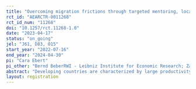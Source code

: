 ```yaml
---
title: "Overcoming migration frictions through targeted mentoring, local endorsement, and network interactions in Senegal"
rct_id: "AEARCTR-0011268"
rct_id_num: "11268"
doi: "10.1257/rct.11268-1.0"
date: "2023-04-17"
status: "on_going"
jel: "J61, D83, O15"
start_year: "2022-07-16"
end_year: "2024-04-30"
pi: "Cara Ebert"
pi_other: "Bernd BeberRWI - Leibniz Institute for Economic Research; Zara RiazColumbia University; Juni SinghCalifornia Institute of Technology"
abstract: "Developing countries are characterized by large productivity gaps between sectors and high specialization in agriculture in rural areas. Although domestic migration is common in these contexts, it is below levels that would equalize productivity gaps. In this project, we study the role of informational and social capital in home villages for migration decisions and outcomes. We test whether an intensive information treatment in form of two mentoring sessions leads to a change in migration perceptions, intent, behavior and experiences of the treated individual as well as untreated individuals in the village community. We use rich village-level network data to study information diffusion and spillovers in migration outcomes."
layout: registration
---
```


